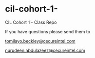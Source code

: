 # cil-cohort-1-
CIL Cohort 1 - Class Repo

If you have questions please send them to 

tomilayo.beckley@cecureintel.com

nurudeen.abdulazeez@cecureintel.com
                                                                                                                                                                       
